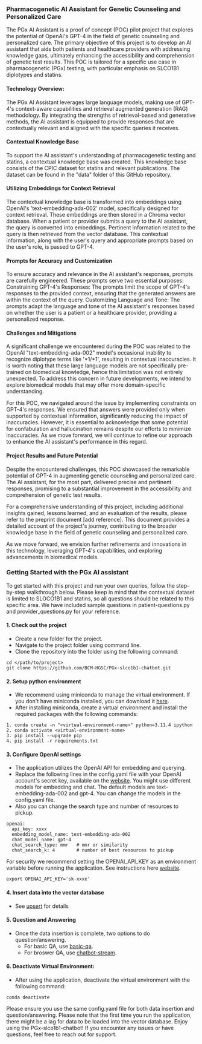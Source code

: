 ### Pharmacogenetic AI Assistant for Genetic Counseling and Personalized Care

The PGx AI Assistant is a proof of concept (POC) pilot project that explores the potential of OpenAI's GPT-4 in the field of genetic counseling and personalized care. The primary objective of this project is to develop an AI assistant that aids both patients and healthcare providers with addressing knowledge gaps, ultimately enhancing the accessibility and comprehension of genetic test results. This POC is tailored for a specific use case in pharmacogenetic (PGx) testing, with particular emphasis on SLCO1B1 diplotypes and statins.

#### Technology Overview:
The PGx AI Assistant leverages large language models, making use of GPT-4's context-aware capabilities and retrieval augmented generation (RAG) methodology. By integrating the strengths of retrieval-based and generative methods, the AI assistant is equipped to provide responses that are contextually relevant and aligned with the specific queries it receives.

#### Contextual Knowledge Base
To support the AI assistant's understanding of pharmacogenetic testing and statins, a contextual knowledge base was created. This knowledge base consists of the CPIC dataset for statins and relevant publications. The dataset can be found in the "data" folder of this GitHub repository.

#### Utilizing Embeddings for Context Retrieval
The contextual knowledge base is transformed into embeddings using OpenAI's 'text-embedding-ada-002' model, specifically designed for context retrieval. These embeddings are then stored in a Chroma vector database. When a patient or provider submits a query to the AI assistant, the query is converted into embeddings. Pertinent information related to the query is then retrieved from the vector database. This contextual information, along with the user's query and appropriate prompts based on the user's role, is passed to GPT-4.

#### Prompts for Accuracy and Customization
To ensure accuracy and relevance in the AI assistant's responses, prompts are carefully engineered. These prompts serve two essential purposes:
Constraining GPT-4's Responses: The prompts limit the scope of GPT-4's responses to the provided context, ensuring that the generated answers are within the context of the query.
Customizing Language and Tone: The prompts adapt the language and tone of the AI assistant's responses based on whether the user is a patient or a healthcare provider, providing a personalized response.

#### Challenges and Mitigations
A significant challenge we encountered during the POC was related to the OpenAI "text-embedding-ada-002" model's occasional inability to recognize diplotype terms like '*1/*1', resulting in contextual inaccuracies. It is worth noting that these large language models are not specifically pre-trained on biomedical knowledge, hence this limitation was not entirely unexpected. To address this concern in future developments, we intend to explore biomedical models that may offer more domain-specific understanding.

For this POC, we navigated around the issue by implementing constraints on GPT-4's responses. We ensured that answers were provided only when supported by contextual information, significantly reducing the impact of inaccuracies. However, it is essential to acknowledge that some potential for confabulation and hallucination remains despite our efforts to minimize inaccuracies. As we move forward, we will continue to refine our approach to enhance the AI assistant's performance in this regard.

#### Project Results and Future Potential
Despite the encountered challenges, this POC showcased the remarkable potential of GPT-4 in augmenting genetic counseling and personalized care. The AI assistant, for the most part, delivered precise and pertinent responses, promising to a substantial improvement in the accessibility and comprehension of genetic test results.

For a comprehensive understanding of this project, including additional insights gained, lessons learned, and an evaluation of the results, please refer to the preprint document [add reference]. This document provides a detailed account of the project's journey, contributing to the broader knowledge base in the field of genetic counseling and personalized care.

As we move forward, we envision further refinements and innovations in this technology, leveraging GPT-4's capabilities, and exploring advancements in biomedical models.

### Getting Started with the PGx AI assistant
To get started with this project and run your own queries, follow the step-by-step walkthrough below. Please keep in mind that the contextual dataset is limited to SLOCO1B1 and statins, so all questions should be related to this specific area. We have included sample questions in patient-questions.py and provider_questions.py for your reference.

#### 1. Check out the project
* Create a new folder for the project.
* Navigate to the project folder using  command line.
* Clone the repository into the folder using the following command:
```commandline
cd </path/to/project>
git clone https://github.com/BCM-HGSC/PGx-slco1b1-chatbot.git
```
#### 2. Setup python environment
* We recommend using miniconda to manage the virtual environment. If you don't have miniconda installed, you can download it [here](https://docs.conda.io/en/latest/miniconda.html).
* After installing miniconda, create a virtual environment and install the required packages with the following commands:
```
1. conda create -n "<virtual-environment-name>" python=3.11.4 ipython
2. conda activate <virtual-environment-name>
3. pip install --upgrade pip
4. pip install -r requirements.txt
```
#### 3. Configure OpenAI settings
* The application utilizes the OpenAI API for embedding and querying.
* Replace the following lines in the config.yaml file with your OpenAI account's secret key, available on the [website](https://platform.openai.com/account/api-keys). You might use different models for embedding and chat. 
The default models are text-embedding-ada-002 and gpt-4. 
You can change the models in the config.yaml file. 
* Also you can change the search type and number of resources to pickup.
```commandline
openai:
  api_key: xxxx
  embedding_model_name: text-embedding-ada-002
  chat_model_name: gpt-4
  chat_search_type: mmr   # mmr or similarity
  chat_search_k: 4        # number of best resources to pickup
```
For security we recommend setting the OPENAI_API_KEY as an environment variable before running the application. See instructions here [website](https://help.openai.com/en/articles/5112595-best-practices-for-api-key-safety).
```
export OPENAI_API_KEY='sk-xxxx'
```

#### 4. Insert data into the vector database
* See [upsert](https://github.com/BCM-HGSC/PGx-slco1b1-chatbot/blob/main/upsert/README.md) for details

#### 5. Question and Answering
* Once the data insertion is complete, two options to do question/answering.
  * For basic QA, use [basic-qa](https://github.com/BCM-HGSC/PGx-slco1b1-chatbot/tree/main/basic-qa).
  * For broswer QA, use [chatbot-stream](https://github.com/BCM-HGSC/PGx-slco1b1-chatbot/tree/main/chatbot-stream).

#### 6. Deactivate Virtual Environment:
* After using the application, deactivate the virtual environment with the following command:
```commandline
conda deactivate  
```
Please ensure you use the same config.yaml file for both data insertion and question/answering. Please note that the first time you run the application, there might be a lag for data to be loaded into the vector database. Enjoy using the PGx-slco1b1-chatbot! If you encounter any issues or have questions, feel free to reach out for support.
